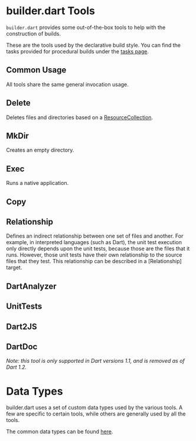 builder.dart Tools
==================

`builder.dart` provides some out-of-the-box tools to help with the construction
of builds.

These are the tools used by the declarative build style.  You can find the tasks
provided for procedural builds under the [tasks page](tasks.md).



Common Usage
------------

All tools share the same general invocation usage.



Delete
------

Deletes files and directories based on a [ResourceCollection](datatypes.md).



MkDir
-----

Creates an empty directory.



Exec
----

Runs a native application.



Copy
----



Relationship
------------

Defines an indirect relationship between one set of files and another.  For
example, in interpreted languages (such as Dart), the unit test execution only
directly depends upon the unit tests, because those are the files that it runs.
However, those unit tests have their own relationship to the source files that
they test.  This relationship can be described in a [Relationship] target.


DartAnalyzer
------------



UnitTests
---------



Dart2JS
-------


DartDoc
-------

_Note: this tool is only supported in Dart versions 1.1, and is removed as of Dart 1.2._



Data Types
==========

builder.dart uses a set of custom data types used by the various tools.  A few
are specific to certain tools, while others are generally used by all the
tools.

The common data types can be found [here](datatypes.md).

